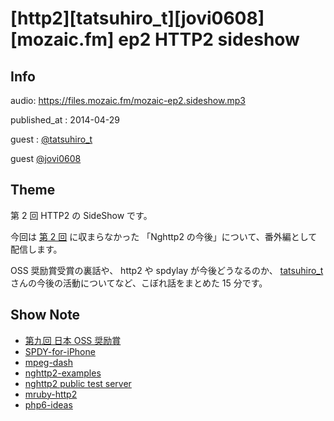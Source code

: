# [http2][tatsuhiro_t][jovi0608][mozaic.fm] ep2 HTTP2 sideshow

## Info

audio: https://files.mozaic.fm/mozaic-ep2.sideshow.mp3

published_at
: 2014-04-29

guest
: [@tatsuhiro_t](https://twitter.com/tatsuhiro_t)

guest
 [@jovi0608](https://twitter.com/jovi0608)


## Theme

第 2 回 HTTP2 の SideShow です。

今回は [第 2 回](http://mozaic.fm/post/83421293098/2-http2) に収まらなかった 「Nghttp2 の今後」について、番外編として配信します。

OSS 奨励賞受賞の裏話や、 http2 や spdylay が今後どうなるのか、 [tatsuhiro_t](https://twitter.com/tatsuhiro_t) さんの今後の活動についてなど、こぼれ話をまとめた 15 分です。


## Show Note

- [第九回 日本 OSS 奨励賞](http://ossforum.jp/ossaward9th2)
- [SPDY-for-iPhone](https://github.com/sorced-jim/SPDY-for-iPhone)
- [mpeg-dash](http://en.wikipedia.org/wiki/Dynamic_Adaptive_Streaming_over_HTTP)
- [nghttp2-examples](https://github.com/tatsuhiro-t/nghttp2/tree/master/examples)
- [nghttp2 public test server](https://nghttp2.org/)
- [mruby-http2](https://github.com/matsumoto-r/mruby-http2)
- [php6-ideas](https://wiki.php.net/ideas/php6)
